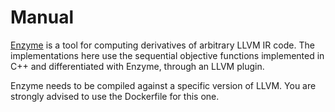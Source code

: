 # Manual

[Enzyme][] is a tool for computing derivatives of arbitrary LLVM IR code. The implementations here use the sequential objective functions implemented in C++ and differentiated with Enzyme, through an LLVM plugin.

Enzyme needs to be compiled against a specific version of LLVM. You are strongly advised to use the Dockerfile for this one.

[Enzyme]: https://enzyme.mit.edu/
